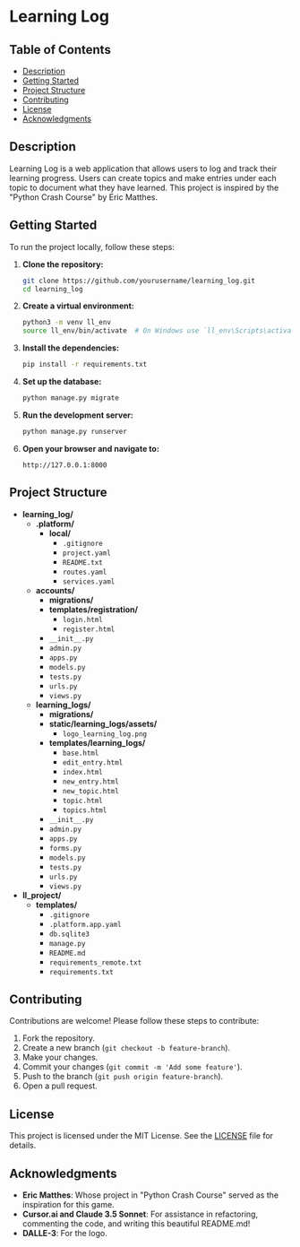 # Learning Log

## Table of Contents
- [Description](#description)
- [Getting Started](#getting-started)
- [Project Structure](#project-structure)
- [Contributing](#contributing)
- [License](#license)
- [Acknowledgments](#acknowledgments)

## Description
Learning Log is a web application that allows users to log and track their learning progress. Users can create topics and make entries under each topic to document what they have learned. This project is inspired by the "Python Crash Course" by Eric Matthes.

## Getting Started
To run the project locally, follow these steps:

1. **Clone the repository:**
    ```bash
    git clone https://github.com/yourusername/learning_log.git
    cd learning_log
    ```

2. **Create a virtual environment:**
    ```bash
    python3 -m venv ll_env
    source ll_env/bin/activate  # On Windows use `ll_env\Scripts\activate`
    ```

3. **Install the dependencies:**
    ```bash
    pip install -r requirements.txt
    ```

4. **Set up the database:**
    ```bash
    python manage.py migrate
    ```

5. **Run the development server:**
    ```bash
    python manage.py runserver
    ```

6. **Open your browser and navigate to:**
    ```
    http://127.0.0.1:8000
    ```

## Project Structure
- **learning_log/**
  - **.platform/**
    - **local/**
      - `.gitignore`
      - `project.yaml`
      - `README.txt`
      - `routes.yaml`
      - `services.yaml`
  - **accounts/**
    - **migrations/**
    - **templates/registration/**
      - `login.html`
      - `register.html`
    - `__init__.py`
    - `admin.py`
    - `apps.py`
    - `models.py`
    - `tests.py`
    - `urls.py`
    - `views.py`
  - **learning_logs/**
    - **migrations/**
    - **static/learning_logs/assets/**
      - `logo_learning_log.png`
    - **templates/learning_logs/**
      - `base.html`
      - `edit_entry.html`
      - `index.html`
      - `new_entry.html`
      - `new_topic.html`
      - `topic.html`
      - `topics.html`
    - `__init__.py`
    - `admin.py`
    - `apps.py`
    - `forms.py`
    - `models.py`
    - `tests.py`
    - `urls.py`
    - `views.py`
- **ll_project/**
  - **templates/**
    - `.gitignore`
    - `.platform.app.yaml`
    - `db.sqlite3`
    - `manage.py`
    - `README.md`
    - `requirements_remote.txt`
    - `requirements.txt`

## Contributing
Contributions are welcome! Please follow these steps to contribute:

1. Fork the repository.
2. Create a new branch (`git checkout -b feature-branch`).
3. Make your changes.
4. Commit your changes (`git commit -m 'Add some feature'`).
5. Push to the branch (`git push origin feature-branch`).
6. Open a pull request.

## License
This project is licensed under the MIT License. See the [LICENSE](LICENSE) file for details.

## Acknowledgments
- **Eric Matthes**: Whose project in "Python Crash Course" served as the inspiration for this game.
- **Cursor.ai and Claude 3.5 Sonnet**: For assistance in refactoring, commenting the code, and writing this beautiful README.md!
- **DALLE-3**: For the logo.